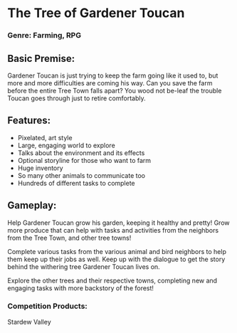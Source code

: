 # The Tree of Gardener Toucan

### Genre: Farming, RPG

## Basic Premise:
Gardener Toucan is just trying to keep the farm going like it used to, but more and more difficulties are coming his way. Can you save the farm before the entire Tree Town falls apart? You wood not be-leaf the trouble Toucan goes through just to retire comfortably. 

## Features: 
- Pixelated, art style 
- Large, engaging world to explore 
- Talks about the environment and its effects 
- Optional storyline for those who want to farm 
- Huge inventory 
- So many other animals to communicate too 
- Hundreds of different tasks to complete 

## Gameplay:
Help Gardener Toucan grow his garden, keeping it healthy and pretty! Grow more produce that can help with tasks and activities from the neighbors from the Tree Town, and other tree towns!

Complete various tasks from the various animal and bird neighbors to help them keep up their jobs as well. Keep up with the dialogue to get the story behind the withering tree Gardener Toucan lives on. 

Explore the other trees and their respective towns, completing new and engaging tasks with more backstory of the forest!

### Competition Products: 
Stardew Valley

